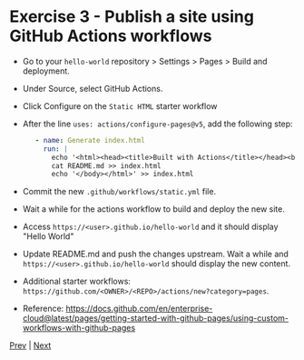 # Exercise 3 - Publish a site using GitHub Actions workflows

- Go to your `hello-world` repository > Settings > Pages > Build and deployment.

- Under Source, select GitHub Actions.

- Click Configure on the `Static HTML` starter workflow

- After the line `uses: actions/configure-pages@v5`, add the following step:
   ```yaml
      - name: Generate index.html
        run: |
          echo '<html><head><title>Built with Actions</title></head><body>' > index.html
          cat README.md >> index.html
          echo '</body></html>' >> index.html
   ```
- Commit the new `.github/workflows/static.yml` file.

- Wait a while for the actions workflow to build and deploy the new site.

- Access `https://<user>.github.io/hello-world` and it should display "Hello World"

- Update README.md and push the changes upstream. Wait a while and `https://<user>.github.io/hello-world` should display the new content.

- Additional starter workflows: `https://github.com/<OWNER>/<REPO>/actions/new?category=pages`.

- Reference: https://docs.github.com/en/enterprise-cloud@latest/pages/getting-started-with-github-pages/using-custom-workflows-with-github-pages

[Prev](Page10.md) | [Next](Page12.md)
